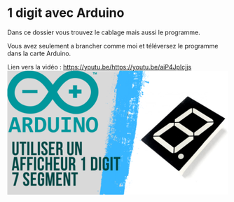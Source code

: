 # 1 digit avec Arduino
Dans ce dossier vous trouvez le cablage mais aussi le programme.

Vous avez seulement a brancher comme moi et téléversez le programme dans la carte Arduino.

Lien vers la vidéo : https://youtu.be/https://youtu.be/aiP4JpIcjjs
![alt text](https://github.com/electrocodeur/1digit/blob/1.0/miniature.png?raw=true)
